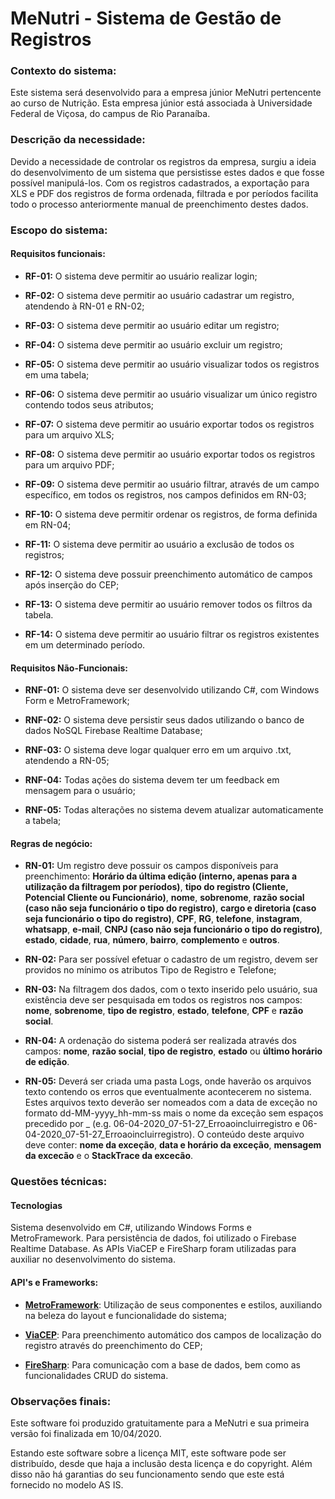 # MeNutri - Sistema de Gestão de Registros

### Contexto do sistema:
Este sistema será desenvolvido para a empresa júnior MeNutri pertencente ao curso de Nutrição. Esta empresa júnior está associada à Universidade Federal de Viçosa, do campus de Rio Paranaíba.

### Descrição da necessidade:
Devido a necessidade de controlar os registros da empresa, surgiu a ideia do desenvolvimento de um sistema que persistisse estes dados e que fosse possível manipulá-los. Com os registros cadastrados, a exportação para XLS e PDF dos registros de forma ordenada, filtrada e por períodos facilita todo o processo anteriormente manual de preenchimento destes dados.

### Escopo do sistema:

#### Requisitos funcionais:

- **RF-01:** O sistema deve permitir ao usuário realizar login;

- **RF-02:** O sistema deve permitir ao usuário cadastrar um registro, atendendo à RN-01 e RN-02;

- **RF-03:** O sistema deve permitir ao usuário editar um registro;

- **RF-04:** O sistema deve permitir ao usuário excluir um registro;

- **RF-05:** O sistema deve permitir ao usuário visualizar todos os registros em uma tabela;

- **RF-06:** O sistema deve permitir ao usuário visualizar um único registro contendo todos seus atributos;

- **RF-07:** O sistema deve permitir ao usuário exportar todos os registros para um arquivo XLS;

- **RF-08:** O sistema deve permitir ao usuário exportar todos os registros para um arquivo PDF;

- **RF-09:** O sistema deve permitir ao usuário filtrar, através de um campo específico, em todos os registros, nos campos definidos em RN-03;

- **RF-10:** O sistema deve permitir ordenar os registros, de forma definida em RN-04;

- **RF-11:** O sistema deve permitir ao usuário a exclusão de todos os registros;

- **RF-12:** O sistema deve possuir preenchimento automático de campos após inserção do CEP;

- **RF-13:** O sistema deve permitir ao usuário remover todos os filtros da tabela.

- **RF-14:** O sistema deve permitir ao usuário filtrar os registros existentes em um determinado período.

#### Requisitos Não-Funcionais:

- **RNF-01:** O sistema deve ser desenvolvido utilizando C#, com Windows Form e MetroFramework;

- **RNF-02:** O sistema deve persistir seus dados utilizando o banco de dados NoSQL Firebase Realtime Database;

- **RNF-03:** O sistema deve logar qualquer erro em um arquivo .txt, atendendo a RN-05;

- **RNF-04:** Todas ações do sistema devem ter um feedback em mensagem para o usuário;

- **RNF-05:** Todas alterações no sistema devem atualizar automaticamente a tabela;

#### Regras de negócio:

- **RN-01:** Um registro deve possuir os campos disponíveis para preenchimento: **Horário da última edição (interno, apenas para a utilização da filtragem por períodos)**, **tipo do registro (Cliente, Potencial Cliente ou Funcionário)**, **nome**, **sobrenome**, **razão social (caso não seja funcionário o tipo do registro)**, **cargo e diretoria (caso seja funcionário o tipo do registro)**, **CPF**, **RG**, **telefone**, **instagram**, **whatsapp**, **e-mail**, **CNPJ (caso não seja funcionário o tipo do registro)**, **estado**, **cidade**, **rua**, **número**, **bairro**, **complemento** e **outros**.

- **RN-02:** Para ser possível efetuar o cadastro de um registro, devem ser providos no mínimo os atributos Tipo de Registro e Telefone;

- **RN-03:** Na filtragem dos dados, com o texto inserido pelo usuário, sua existência deve ser pesquisada em todos os registros nos campos: **nome**, **sobrenome**, **tipo de registro**, **estado**, **telefone**, **CPF** e **razão social**.

- **RN-04:** A ordenação do sistema poderá ser realizada através dos campos: **nome**, **razão social**, **tipo de registro**, **estado** ou **último horário de edição**.

- **RN-05:** Deverá ser criada uma pasta Logs, onde haverão os arquivos texto contendo os erros que eventualmente acontecerem no sistema. Estes arquivos texto deverão ser nomeados com a data de exceção no formato dd-MM-yyyy_hh-mm-ss mais o nome da exceção sem espaços precedido por _ (e.g. 06-04-2020_07-51-27_Erroaoincluirregistro e 06-04-2020_07-51-27_Erroaoincluirregistro). O conteúdo deste arquivo deve conter: **nome da exceção**, **data e horário da exceção**, **mensagem da excecão** e o **StackTrace da excecão**.

### Questões técnicas:

#### Tecnologias
Sistema desenvolvido em C#, utilizando Windows Forms e MetroFramework. Para persistência de dados, foi utilizado o Firebase Realtime Database. As APIs ViaCEP e FireSharp foram utilizadas para auxiliar no desenvolvimento do sistema.

#### API's e Frameworks:

- **[MetroFramework](https://www.nuget.org/packages/Winform.Metroframework/)**: Utilização de seus componentes e estilos, auxiliando na beleza do layout e funcionalidade do sistema;

- **[ViaCEP](https://github.com/guibranco/ViaCEP)**: Para preenchimento automático dos campos de localização do registro através do preenchimento do CEP;

- **[FireSharp](https://github.com/ziyasal/FireSharp)**: Para comunicação com a base de dados, bem como as funcionalidades CRUD do sistema.

### Observações finais:

Este software foi produzido gratuitamente para a MeNutri e sua primeira versão foi finalizada em 10/04/2020.

Estando este software sobre a licença MIT, este software pode ser distribuído, desde que haja a inclusão desta licença e do copyright. Além disso não há garantias do seu funcionamento sendo que este está fornecido no modelo AS IS.
